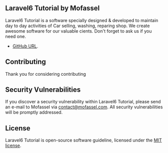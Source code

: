 ## Laravel6 Tutorial by Mofassel

Laravel6 Tutorial is a software specially designed & developed to maintain day to day activities of Car selling, washing, reparing shop. We create awesome software for our valuable cients. Don't forget to ask us if you need one.

- [GitHub URL](https://github.com/mofasseldotcom/laravel6-tutorial).





## Contributing

Thank you for considering contributing 

## Security Vulnerabilities

If you discover a security vulnerability within Laravel6 Tutorial, please send an e-mail to Mofassel via [contact@mofassel.com](mailto:contact@mofassel.com). All security vulnerabilities will be promptly addressed.

## License

Laravel6 Tutorial is open-source software guideline, licensed under the [MIT license](https://opensource.org/licenses/MIT).
